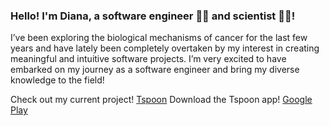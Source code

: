 ### Hello! I'm Diana, a software engineer 👩‍💻 and scientist 👩‍🔬! 
I’ve been exploring the biological mechanisms of cancer for the last few years and have lately been completely overtaken by my interest in creating meaningful and intuitive software projects. 
I’m very excited to have embarked on my journey as a software engineer and bring my diverse knowledge to the field!

Check out my current project! [Tspoon](https://tspoonapp.com/) 
Download the Tspoon app! [Google Play](https://play.google.com/store/apps/details?id=com.foresthu2006.Spoon)
